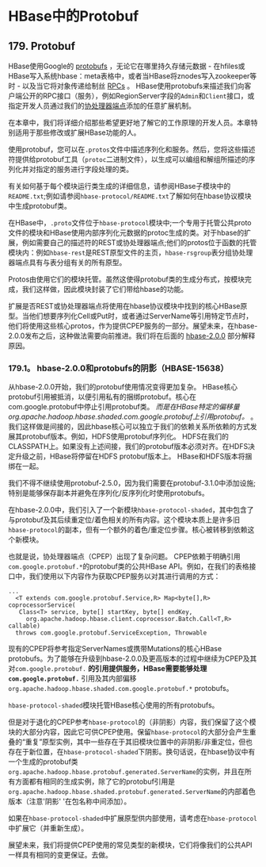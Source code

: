 # HBase中的Protobuf

## 179\. Protobuf

HBase使用Google的 [protobufs](https://developers.google.com/protocol-buffers/) ，无论它在哪里持久存储元数据 - 在hfiles或HBase写入系统hbase：meta表格中，或者当HBase将znodes写入zookeeper等时 - 以及当它将对象传递给制丝 [RPCs](#hbase.rpc) 。 HBase使用protobufs来描述我们向客户端公开的RPC接口（服务），例如RegionServer字段的`Admin`和`Client`接口，或指定开发人员通过我们的[协处理器端点](#cp)添加的任意扩展机制。

在本章中，我们将详细介绍那些希望更好地了解它的工作原理的开发人员。本章特别适用于那些修改或扩展HBase功能的人。

使用protobuf，您可以在`.protos`文件中描述序列化和服务。然后，您将这些描述符提供给protobuf工具（`protoc`二进制文件），以生成可以编组和解组所描述的序列化并对指定的服务进行字段处理的类。

有关如何基于每个模块运行类生成的详细信息，请参阅HBase子模块中的`README.txt`;例如请参阅`hbase-protocol/README.txt`了解如何在hbase协议模块中生成protobuf类。

在HBase中，`.proto`文件位于`hbase-protocol`模块中;一个专用于托管公共proto文件的模块和HBase使用内部序列化元数据的protoc生成的类。对于hbase的扩展，例如需要自己的描述符的REST或协处理器端点;他们的protos位于函数的托管模块内：例如`hbase-rest`是REST原型文件的主页，`hbase-rsgroup`表分组协处理器端点具有与表分组有关的所有原型。

Protos由使用它们的模块托管。虽然这使得protobuf类的生成分布式，按模块完成，我们这样做，因此模块封装了它们带给hbase的功能。

扩展是否REST或协处理器端点将使用在hbase协议模块中找到的核心HBase原型。当他们想要序列化Cell或Put时，或者通过ServerName等引用特定节点时，他们将使用这些核心protos，作为提供CPEP服务的一部分。展望未来，在hbase-2.0.0发布之后，这种做法需要向前推进。我们将在后面的 [hbase-2.0.0](#shaded.protobuf) 部分解释原因。

### 179.1。 hbase-2.0.0和protobufs的阴影（HBASE-15638）

从hbase-2.0.0开始，我们的protobuf使用情况变得更加复杂。 HBase核心protobuf引用被抵消，以便引用私有的捆绑protobuf。核心在com.google.protobuf中停止引用protobuf类。 _而是在HBase特定的偏移量org.apache.hadoop.hbase.shaded.com.google.protobuf上引用protobuf。_ 。我们这样做是间接的，因此hbase核心可以独立于我们的依赖关系所依赖的方式发展其protobuf版本。例如，HDFS使用protobuf序列化。 HDFS在我们的CLASSPATH上。如果没有上述间接，我们的protobuf版本必须对齐。在HDFS决定升级之前，HBase将停留在HDFS protobuf版本上。 HBase和HDFS版本将捆绑在一起。

我们不得不继续使用protobuf-2.5.0，因为我们需要在protobuf-3.1.0中添加设施;特别是能够保存副本并避免在序列化/反序列化时使用protobufs。

在hbase-2.0.0中，我们引入了一个新模块`hbase-protocol-shaded`，其中包含了与protobuf及其后续重定位/着色相关的所有内容。这个模块本质上是许多旧`hbase-protocol`的副本，但有一个额外的着色/重定位步骤。核心被转移到依赖这个新模块。

也就是说，协处理器端点（CPEP）出现了复杂问题。 CPEP依赖于明确引用`com.google.protobuf.*`的protobuf类的公共HBase API。例如，在我们的表格接口中，我们使用以下内容作为获取CPEP服务以对其进行调用的方式：

```
...
  <T extends com.google.protobuf.Service,R> Map<byte[],R> coprocessorService(
   Class<T> service, byte[] startKey, byte[] endKey,
     org.apache.hadoop.hbase.client.coprocessor.Batch.Call<T,R> callable)
  throws com.google.protobuf.ServiceException, Throwable 
```

现有的CPEP将参考指定ServerNames或携带Mutations的核心HBase protobufs。为了能够在升级到hbase-2.0.0及更高版本的过程中继续为CPEP及其对`com.google.protobuf.` **的引用提供服务，HBase需要能够处理`com.google.protobuf.`** 引用及其内部偏移`org.apache.hadoop.hbase.shaded.com.google.protobuf.*` protobufs。

`hbase-protocol-shaded`模块托管HBase核心使用的所有protobufs。

但是对于退化的CPEP参考`hbase-protocol`的（非阴影）内容，我们保留了这个模块的大部分内容，因此它可供CPEP使用。保留`hbase-protocol`的大部分会产生重叠的“重复”原型实例，其中一些存在于其旧模块位置中的非阴影/非重定位，但也存在于新位置，在`hbase-protocol-shaded`下阴影。换句话说，在hbase协议中有一个生成的protobuf类`org.apache.hadoop.hbase.protobuf.generated.ServerName`的实例，并且在所有方面都有相同的生成实例，除了它的protobuf引用是`org.apache.hadoop.hbase.shaded.protobuf.generated.ServerName`的内部着色版本（注意'阴影' '在包名称中间添加）。

如果在`hbase-protocol-shaded`中扩展原型供内部使用，请考虑在`hbase-protocol`中扩展它（并重新生成）。

展望未来，我们将提供CPEP使用的常见类型的新模块，它们将像我们的公共API一样具有相同的变更保证。去做。